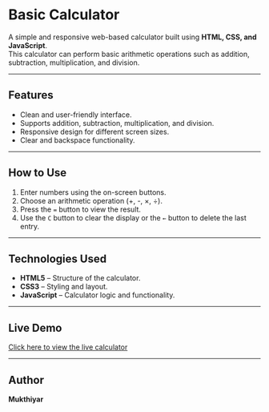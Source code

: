 # Basic Calculator

A simple and responsive web-based calculator built using **HTML, CSS, and JavaScript**.  
This calculator can perform basic arithmetic operations such as addition, subtraction, multiplication, and division.

---

## Features
- Clean and user-friendly interface.
- Supports addition, subtraction, multiplication, and division.
- Responsive design for different screen sizes.
- Clear and backspace functionality.

---

## How to Use
1. Enter numbers using the on-screen buttons.
2. Choose an arithmetic operation (+, -, ×, ÷).
3. Press the `=` button to view the result.
4. Use the `C` button to clear the display or the `←` button to delete the last entry.

---

## Technologies Used
- **HTML5** – Structure of the calculator.
- **CSS3** – Styling and layout.
- **JavaScript** – Calculator logic and functionality.

---

## Live Demo
[Click here to view the live calculator](https://yourusername.github.io/basic-calculator/)

---

## Author
**Mukthiyar**  
